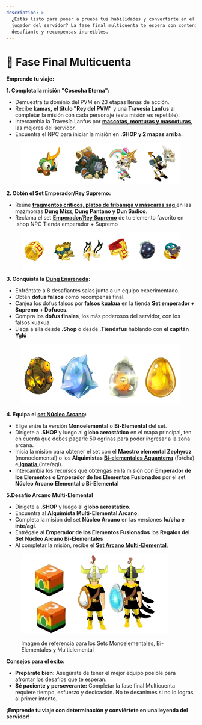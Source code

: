```yaml
---
description: >-
  ¿Estás listo para poner a prueba tus habilidades y convertirte en el mejor
  jugador del servidor? La fase final multicuenta te espera con contenido
  desafiante y recompensas increíbles.
---
```


# 👥 Fase Final Multicuenta

**Emprende tu viaje:**

**1. Completa la misión "Cosecha Eterna":**

* Demuestra tu dominio del PVM en 23 etapas llenas de acción.
* Recibe **kamas, el titulo "Rey del PVM"** y una **Travesía Lanfus** al completar la misión con cada personaje (esta misión es repetible).
* Intercambia la Travesía Lanfus por [**mascotas, monturas y mascoturas**](../../de-interes/guia-de-mascotas-mascoturas-y-monturas.md#mascotas-macoturas-y-monturas-fase-final), las mejores del servidor.
* Encuentra el NPC para iniciar la misión en **.SHOP y 2 mapas arriba.**

<figure><img src="../../.gitbook/assets/image (15) (1) (1) (1) (1).png" alt=""><figcaption></figcaption></figure>

**2. Obtén el Set Emperador/Rey Supremo:**

* Reúne [**fragmentos críticos, platos de fribamga y máscaras sag** ](../../de-interes/guia-de-recursos.md)en las mazmorras **Dung Mizz, Dung Pantano y Dun Sadico**.
* Reclama el set [**Emperador/Rey Supremo**](../../de-interes/guia-de-sets-bonus.md#set-rey-supremo-obtenido-con-mascara-de-sag-fragmento-critico-mayor-plato-de-frigamba-mazmorras-mizz) de tu elemento favorito en .shop NPC Tienda emperador + Supremo

<figure><img src="../../.gitbook/assets/image (16) (1) (1) (1) (1).png" alt=""><figcaption></figcaption></figure>

**3. Conquista la** [**Dung Enareneda**](../../de-interes/guia-de-dofuces.md#dofus-fase-final-dung-enarenada)**:**

* Enfréntate a 8 desafiantes salas junto a un equipo experimentado.
* Obtén **dofus falsos** como recompensa final.
* Canjea los dofus falsos por **falsos kuakua** en la tienda **Set emperador + Supremo + Dofuces.**
* Compra los **dofus finales**, los más poderosos del servidor, con los falsos kuakua.
* Llega a ella desde **.Shop** o desde .**Tiendafus** hablando con **el capitán Yglú**

<figure><img src="../../.gitbook/assets/image (17) (1) (1) (1).png" alt="" width="527"><figcaption></figcaption></figure>

**4. Equipa el** [**set Núcleo Arcano**](../../de-interes/guia-de-sets-bonus.md#set-nucleo-arcano-obtenido-con-ultimo-latido-alma-de-los-guardianes-reliquia-bworkeb-mision-elementa)**:**

* Elige entre la versión M**onoelemental** o **Bi-Elemental** del set.
* Dirígete a **.SHOP** y luego al **globo aerostático** en el mapa principal, ten en cuenta que debes pagarle 50 ogrinas para poder ingresar a la zona arcana.
* Inicia la misión para obtener el set con el **Maestro elemental Zephyroz** (monoelemental) o los **Alquimistas** [**Bi-elementales Aquanterra**](../../de-interes/guia-de-sets-bonus.md#set-nucleo-arcano-bi-elemental) (fo/cha) e[ **Ignatia** ](../../de-interes/guia-de-sets-bonus.md#set-nucleo-arcano-bi-elemental)(inte/agi).
* Intercambia los recursos que obtengas en la misión con **Emperador de los Elementos o Emperador de los Elementos Fusionados** por el set **Núcleo Arcano** **Elemental o Bi-Elemental**

**5.Desafío Arcano Multi-Elemental**

* Dirígete a **.SHOP** y luego al **globo aerostático**.
* Encuentra al **Alquimista Multi-Elemental Arcano**.
* Completa la misión del set **Núcleo Arcano** en las versiones **fo/cha e inte/agi**.
* Entrégale al **Emperador de los Elementos Fusionados** los **Regalos del Set Núcleo Arcano                          Bi-Elementales**
* Al completar la misión, recibe el [**Set Arcano Multi-Elemental**.](../../de-interes/guia-de-sets-bonus.md#set-nucleo-arcano-multi-elemental)

<figure><img src="../../.gitbook/assets/image (18) (1) (1) (1).png" alt=""><figcaption><p>Imagen de referencia para los Sets Monoelementales, Bi-Elementales y Multiclemental</p></figcaption></figure>

**Consejos para el éxito:**

* **Prepárate bien:** Asegúrate de tener el mejor equipo posible para afrontar los desafíos que te esperan.
* **Sé paciente y perseverante:** Completar la fase final Multicuenta requiere tiempo, esfuerzo y dedicación. No te desanimes si no lo logras al primer intento.

**¡Emprende tu viaje con determinación y conviértete en una leyenda del servidor!**
